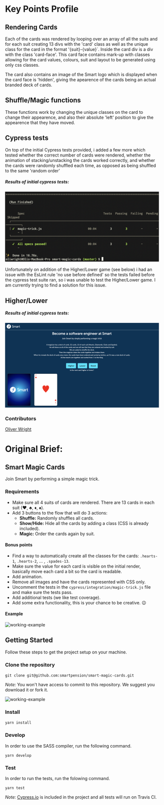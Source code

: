 # Key Points Profile
## Rendering Cards

Each of the cards was rendered by looping over an array of all the suits and for each suit creating 13 divs with the 'card' class as well as the unique class for the card in the format '{suit}-{value}`. Inside the card div is a div with the class 'card-face'. This card face contains mark-up with classes allowing for the card values, colours, suit and layout to be generated using only css classes.

The card also contains an image of the Smart logo which is displayed when the card face is 'hidden', giving the apearence of the cards being an actual branded deck of cards.

## Shuffle/Magic functions

These functions work by changing the unique classes on the card to change their appearence, and also their absolute 'left' position to give the appearence that they have moved.

## Cypress tests

On top of the initial Cypress tests provided, i added a few more which tested whether the correct number of cards were rendered, whether the animation of stacking/unstacking the cards worked correctly, and whether the cards were randomly shuffled each time, as opposed as being shuffled to the same 'random order'

##### Results of initial cypress tests:
![screenshot of initial cypress test results](./screenshots/initial-tests-result.png )

Unfortunately on addition of the Higher/Lower game (see below) i had an issue with the EsLint rule 'no use before defined' so the tests failed before the cypress test suite ran, so i was unable to test the Higher/Lower game. I am currently trying to find a solution for this issue.

## Higher/Lower

##### Results of initial cypress tests:
![screenshot of initial cypress test results](./screenshots/higher-lower-game.png)
### Contributors
[Oliver Wright](https://github.com/oliwright1994)

# Original Brief:
## Smart Magic Cards
Join Smart by performing a simple magic trick.

### Requirements
- Make sure all 4 suits of cards are rendered. There are 13 cards in each suit (♥,   ♣, ♦, ♠).
- Add 3 buttons to the flow that will do 3 actions:
  - **Shuffle:** Randomly shuffles all cards.
  - **Show/Hide:** Hide all the cards by adding a class (CSS is already included).
  - **Magic:** Order the cards again by suit.

#### Bonus points
  - Find a way to automatically create all the classes for the cards: `.hearts-1`, `.hearts-2`, ... , `.spades-13`.
  - Make sure the value for each card is visible on the initial render, basically move each card a bit so the card is readable.
  - Add animation.
  - Remove all images and have the cards represented with CSS only.
  - Uncomment the tests in the `cypress/integration/magic-trick.js` file and make sure the tests pass.
  - Add additional tests (we like test coverage).
  - Add some extra functionality, this is your chance to be creative. 😉

#### Example
<img src="assets/working-example.gif" alt="working-example">

## Getting Started
Follow these steps to get the project setup on your machine.

### Clone the repository
```
git clone git@github.com:smartpension/smart-magic-cards.git
```
_Note:_ You won't have access to commit to this repository. We suggest you download it or fork it.

<img src="assets/fork-example.png" alt="working-example" width="800">

### Install
```
yarn install
```

### Develop
In order to use the SASS compiler, run the following command.
```
yarn develop
```

### Test
In order to run the tests, run the folowing command.
```
yarn test
```
_Note:_ [Cypress.io](https://www.cypress.io/) is included in the project and all tests will run on Travis CI.
